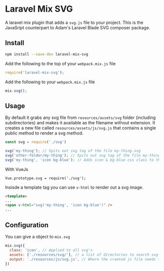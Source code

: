 # Laravel Mix SVG

A laravel mix plugin that adds a `svg.js` file to your project. This is the JavaSript counterpart to Adam's Laravel Blade SVG composer package.

## Install

```bash
npm install --save-dev laravel-mix-svg
```

Add the following to the top of your `webpack.mix.js` file
```javascript
require('laravel-mix-svg');
```

Add the following to your `webpack.mix.js` file
```javascript
mix.svg();
```

## Usage

By default it grabs any svg file from `resources/assets/svg` folder (including subdirectories) and makes it available as the filename without extension.
It creates a new file called `resources/assets/js/svg.js` that contains a single public method to render a svg method.

```javascript
const svg = require('./svg')

svg('my-thing'); // Spits out svg tag of the file my-thing.svg
svg('other-folder/my-thing'); // Spits out svg tag of the file my-thing.svg inside the other-folder
svg('my-thing', 'icon bg-blue'); // Adds icon & bg-blue css class to the svg.
```

With VueJs

```
Vue.prototype.svg = require('./svg');
```

Insisde a template tag you can use `v-html` to render out a svg image.
```html
<template>
...
<span v-html="svg('my-thing', 'icon bg-blue')" />
...
```

## Configuration

You can give a object to `mix.svg` 

```javascript
mix.svg({
  class: 'icon', // Applied to all svg's
  assets: ['./resources/svg/'], // a list of directories to search svg images
  output: './resources/js/svg.js', // Where the craeted js file needs to go.
})
```
